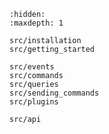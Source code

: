 ```{toctree}
:hidden:
:maxdepth: 1

src/installation
src/getting_started

src/events
src/commands
src/queries
src/sending_commands
src/plugins

src/api
```

```{include} ../README.md

```
